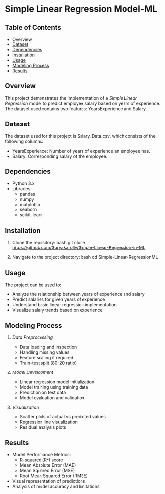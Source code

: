 # Simple Linear Regression Model-ML

## Table of Contents
- [Overview](#overview)
- [Dataset](#dataset)
- [Dependencies](#dependencies)
- [Installation](#installation)
- [Usage](#usage)
- [Modeling Process](#modeling-process)
- [Results](#results)

## Overview
This project demonstrates the implementation of a *Simple Linear Regression* model to predict employee salary based on years of experience. The dataset used contains two features: YearsExperience and Salary.

## Dataset
The dataset used for this project is Salary_Data.csv, which consists of the following columns:
- YearsExperience: Number of years of experience an employee has.
- Salary: Corresponding salary of the employee.

## Dependencies
- Python 3.x
- Libraries:
  - pandas
  - numpy
  - matplotlib
  - seaborn
  - scikit-learn

## Installation
1. Clone the repository:
   bash
   git clone https://github.com/Suryakarolly/Simple-Linear-Regression-in-ML
   
2. Navigate to the project directory:
   bash
   cd Simple-Linear-RegressionML
   
   

## Usage
The project can be used to:
- Analyze the relationship between years of experience and salary
- Predict salaries for given years of experience
- Understand basic linear regression implementation
- Visualize salary trends based on experience

## Modeling Process
1. *Data Preprocessing*
   - Data loading and inspection
   - Handling missing values
   - Feature scaling if required
   - Train-test split (80-20 ratio)

2. *Model Development*
   - Linear regression model initialization
   - Model training using training data
   - Prediction on test data
   - Model evaluation and validation

3. *Visualization*
   - Scatter plots of actual vs predicted values
   - Regression line visualization
   - Residual analysis plots

## Results
- Model Performance Metrics:
  - R-squared (R²) score
  - Mean Absolute Error (MAE)
  - Mean Squared Error (MSE)
  - Root Mean Squared Error (RMSE)
- Visual representation of predictions
- Analysis of model accuracy and limitations
